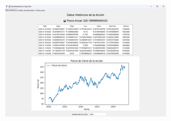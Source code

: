 ![](https://github.com/viajatech/StockMarketAI/blob/main/STOCKMARKET%20AI%20BY%20VIAJA%20TECH%20IMAGE.png)
